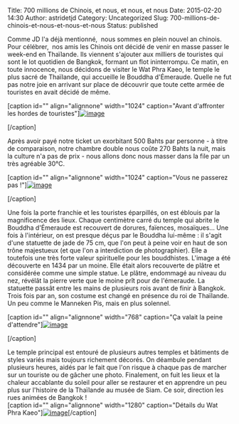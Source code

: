 Title: 700 millions de Chinois, et nous, et nous, et nous
Date: 2015-02-20 14:30
Author: astridetjd
Category: Uncategorized
Slug: 700-millions-de-chinois-et-nous-et-nous-et-nous
Status: published

Comme JD l'a déjà mentionné,  nous sommes en plein nouvel an chinois.
Pour célébrer,  nos amis les Chinois ont décidé de venir en masse passer
le week-end en Thaïlande. Ils viennent s'ajouter aux milliers de
touristes qui sont le lot quotidien de Bangkok, formant un flot
ininterrompu. Ce matin, en toute innocence, nous décidons de visiter le
Wat Phra Kaeo, le temple le plus sacré de Thaïlande, qui accueille le
Bouddha d'Émeraude. Quelle ne fut pas notre joie en arrivant sur place
de découvrir que toute cette armée de touristes en avait décidé de même.

<!--more-->

[caption id="" align="alignnone" width="1024" caption="Avant d'affronter
les hordes de
touristes"][![image](https://astridetjdenasie.files.wordpress.com/2015/02/wpid-sam_2869.jpg?w=1024 "Wat Phra Kaeo avant")](https://astridetjdenasie.files.wordpress.com/2015/02/wpid-sam_2869.jpg)

[/caption]

Après avoir payé notre ticket un exorbitant 500 Bahts par personne - à
titre de comparaison, notre chambre double nous coûte 270 Bahts la nuit,
mais la culture n'a pas de prix - nous allons donc nous masser dans la
file par un très agréable 30°C.

[caption id="" align="alignnone" width="1024" caption="Vous ne passerez
pas
!"][![image](https://astridetjdenasie.files.wordpress.com/2015/02/wpid-sam_2876.jpg?w=1024 "File")](https://astridetjdenasie.files.wordpress.com/2015/02/wpid-sam_2876.jpg)

[/caption]

Une fois la porte franchie et les touristes éparpillés, on est éblouis
par la magnificence des lieux. Chaque centimètre carré du temple qui
abrite le Bouddha d'Émeraude est recouvert de dorures, faïences,
mosaïques... Une fois à l'intérieur, on est presque déçus par le Bouddha
lui-même : il s'agit d'une statuette de jade de 75 cm, que l'on peut à
peine voir en haut de son trône majestueux (et que l'on a interdiction
de photographier). Elle a toutefois une très forte valeur spirituelle
pour les bouddhistes. L'image a été découverte en 1434 par un moine.
Elle était alors recouverte de plâtre et considérée comme une simple
statue. Le plâtre, endommagé au niveau du nez, révélât la pierre verte
que le moine prît pour de l'émeraude. La statuette passât entre les
mains de plusieurs rois avant de finir à Bangkok. Trois fois par an, son
costume est changé en présence du roi de Thaïlande. Un peu comme le
Manneken Pis, mais en plus solennel.

[caption id="" align="alignnone" width="768" caption="Ça valait la peine
d'attendre"][![image](https://astridetjdenasie.files.wordpress.com/2015/02/wpid-sam_2877.jpg?w=768 "Wat Phra Kaeo")](https://astridetjdenasie.files.wordpress.com/2015/02/wpid-sam_2877.jpg)

[/caption]

Le temple principal est entouré de plusieurs autres temples et bâtiments
de styles variés mais toujours richement décorés. On déambule pendant
plusieurs heures, aidés par le fait que l'on risque à chaque pas de
marcher sur un touriste ou de gâcher une photo. Finalement, on fuit les
lieux et la chaleur accablante du soleil pour aller se restaurer et en
apprendre un peu plus sur l'histoire de la Thaïlande au musée de Siam.
Ce soir, direction les rues animées de Bangkok !  
[caption id="" align="alignnone" width="1280" caption="Détails du Wat
Phra
Kaeo"][![image](https://astridetjdenasie.files.wordpress.com/2015/02/collage.jpg?w=1280 "Wat Phra Kaeo détails")](https://astridetjdenasie.files.wordpress.com/2015/02/collage.jpg)[/caption]

